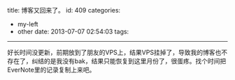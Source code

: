 title: 博客又回来了。
id: 409
categories:
  - my-left
  - other
date: 2013-07-07 02:54:03
tags:
---

好长时间没更新，前期放到了朋友的VPS上，结果VPS挂掉了，导致我的博客也不存在了，纠结的是我没有bak，结果只能恢复到这里月份了，很蛋疼。找个时间把EverNote里的记录复制上来吧。